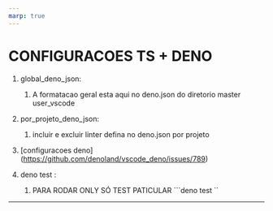 ```yaml
---
marp: true
---
```


# CONFIGURACOES TS + DENO

1. global_deno_json:
   1. A formatacao geral esta aqui no deno.json do diretorio master user_vscode

1. por_projeto_deno_json:
   1. incluir e excluir linter defina no deno.json por projeto

1. [configuracoes deno] (https://github.com/denoland/vscode_deno/issues/789)
1. deno test :
   1. PARA RODAR ONLY SÓ TEST PATICULAR ```deno test <caminhoDesteArquivo>``
---

